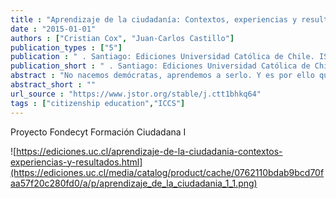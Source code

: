 ```yaml
---
title : "Aprendizaje de la ciudadanía: Contextos, experiencias y resultados"
date : "2015-01-01"
authors : ["Cristian Cox", "Juan-Carlos Castillo"]
publication_types : ["5"]
publication : " . Santiago: Ediciones Universidad Católica de Chile. ISBN: 978-956-14-1513-3"
publication_short : " . Santiago: Ediciones Universidad Católica de Chile. ISBN: 978-956-14-1513-3"
abstract : "No nacemos demócratas, aprendemos a serlo. Y es por ello que la educación representa un factor clave para promover la ciudadaní­a y el desarrollo democrático. Con educación, dice la teorí­a y la investigación, se fortalecen la cooperación y la cohesión social, y se adquieren las capacidades para procesar el conflicto. Sin educación, o con una versión magra de ella, la democracia no puede ser robusta ni crecer. ¿Estamos formando para la ciudadaní­a compleja del nuevo escenario? Esa es la pregunta que cruza el conjunto de catorce trabajos teóricos y empí­ricos que reúne este libro, que se refieren tanto a Chile como a paí­ses de Latinoamérica y el mundo desarrollado. Estas investigaciones llevadas a cabo a lo largo de tres años analizan la compleja relación entre educación, ciudadaní­a y democracia."
abstract_short : ""
url_source : "https://www.jstor.org/stable/j.ctt1bhkq64"
tags : ["citizenship education","ICCS"]
---
```

Proyecto Fondecyt Formación Ciudadana I

![https://ediciones.uc.cl/aprendizaje-de-la-ciudadania-contextos-experiencias-y-resultados.html](https://ediciones.uc.cl/media/catalog/product/cache/0762110bdab9bcd70faa57f20c280fd0/a/p/aprendizaje_de_la_ciudadania_1_1.png)
